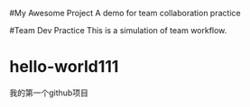 
#My Awesome Project
A demo for team collaboration practice

#Team Dev Practice
This is a simulation of team workflow.



# hello-world111
我的第一个github项目
